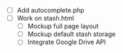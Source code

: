 - [ ] Add autocomplete.php
- [ ] Work on stash.html
  - [ ] Mockup full page layout
  - [ ] Mockup default stash storage
  - [ ] Integrate Google Drive API